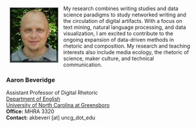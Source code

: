 <p><img src="./images/headshot1_tiny.jpg" align="left" style="display:inline;margin:6px 14px 0px 10px;"/>My research combines writing studies and data science paradigms to study networked writing and the circulation of digital artifacts. With a focus on text mining, natural language processing, and data visualization, I am excited to contribute to the ongoing expansion of data-driven methods in rhetoric and composition. My research and teaching interests also include media ecology, the rhetoric of science, maker culture, and technical communication.</p>

### **Aaron Beveridge**  
Assistant Professor of Digital Rhetoric  
[Department of English](https://english.uncg.edu/)  
[University of North Carolina at Greensboro](https://english.uncg.edu/)  
**Office:** MHRA 3320  
**Contact:** akbeveri [at] uncg_dot_edu
